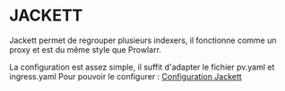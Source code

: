 # JACKETT

Jackett permet de regrouper plusieurs indexers, il fonctionne comme un proxy et est du même style que Prowlarr.

La configuration est assez simple, il suffit d'adapter le fichier pv.yaml et ingress.yaml
Pour pouvoir le configurer : [Configuration Jackett](https://github.com/Jackett/Jackett)
